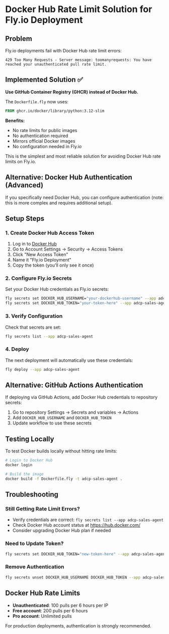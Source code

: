 # Docker Hub Rate Limit Solution for Fly.io Deployment

## Problem
Fly.io deployments fail with Docker Hub rate limit errors:
```
429 Too Many Requests - Server message: toomanyrequests: You have reached your unauthenticated pull rate limit.
```

## Implemented Solution ✅
**Use GitHub Container Registry (GHCR) instead of Docker Hub.**

The `Dockerfile.fly` now uses:
```dockerfile
FROM ghcr.io/docker/library/python:3.12-slim
```

**Benefits:**
- No rate limits for public images
- No authentication required
- Mirrors official Docker images
- No configuration needed in Fly.io

This is the simplest and most reliable solution for avoiding Docker Hub rate limits on Fly.io.

## Alternative: Docker Hub Authentication (Advanced)
If you specifically need Docker Hub, you can configure authentication (note: this is more complex and requires additional setup).

## Setup Steps

### 1. Create Docker Hub Access Token
1. Log in to [Docker Hub](https://hub.docker.com/)
2. Go to Account Settings → Security → Access Tokens
3. Click "New Access Token"
4. Name it "Fly.io Deployment"
5. Copy the token (you'll only see it once)

### 2. Configure Fly.io Secrets
Set your Docker Hub credentials as Fly.io secrets:

```bash
fly secrets set DOCKER_HUB_USERNAME="your-dockerhub-username" --app adcp-sales-agent
fly secrets set DOCKER_HUB_TOKEN="your-token-here" --app adcp-sales-agent
```

### 3. Verify Configuration
Check that secrets are set:

```bash
fly secrets list --app adcp-sales-agent
```

### 4. Deploy
The next deployment will automatically use these credentials:

```bash
fly deploy --app adcp-sales-agent
```

## Alternative: GitHub Actions Authentication
If deploying via GitHub Actions, add Docker Hub credentials to repository secrets:
1. Go to repository Settings → Secrets and variables → Actions
2. Add `DOCKER_HUB_USERNAME` and `DOCKER_HUB_TOKEN`
3. Update workflow to use these secrets

## Testing Locally
To test Docker builds locally without hitting rate limits:

```bash
# Login to Docker Hub
docker login

# Build the image
docker build -f Dockerfile.fly -t adcp-sales-agent .
```

## Troubleshooting

### Still Getting Rate Limit Errors?
- Verify credentials are correct: `fly secrets list --app adcp-sales-agent`
- Check Docker Hub account status at https://hub.docker.com/
- Consider upgrading Docker Hub plan if needed

### Need to Update Token?
```bash
fly secrets set DOCKER_HUB_TOKEN="new-token-here" --app adcp-sales-agent
```

### Remove Authentication
```bash
fly secrets unset DOCKER_HUB_USERNAME DOCKER_HUB_TOKEN --app adcp-sales-agent
```

## Docker Hub Rate Limits
- **Unauthenticated**: 100 pulls per 6 hours per IP
- **Free account**: 200 pulls per 6 hours
- **Pro account**: Unlimited pulls

For production deployments, authentication is strongly recommended.
